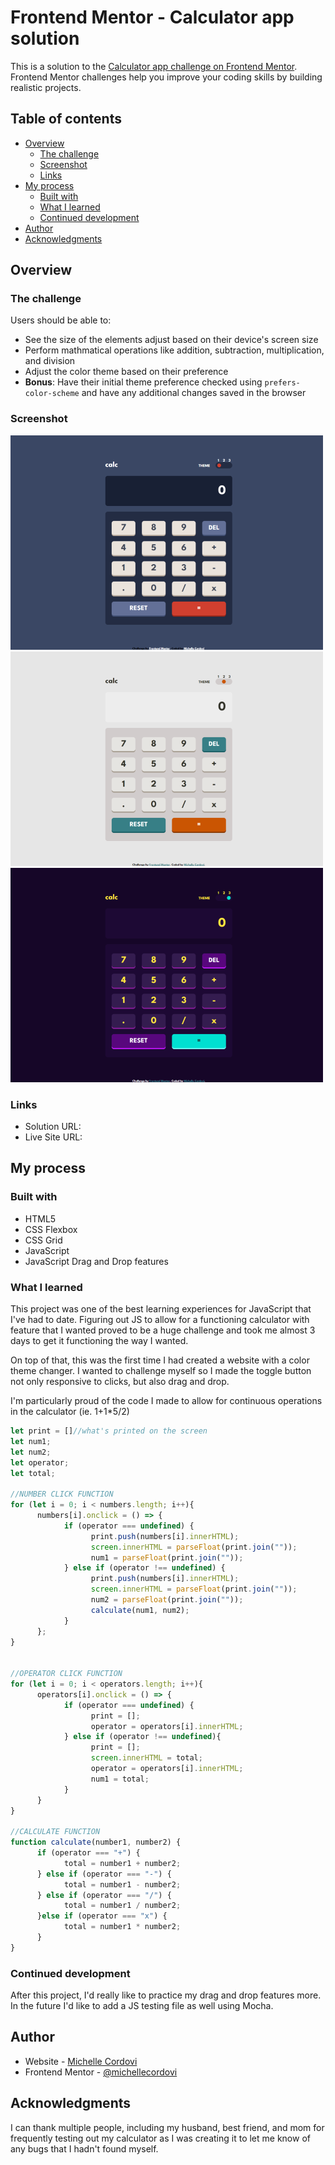 # Frontend Mentor - Calculator app solution

This is a solution to the [Calculator app challenge on Frontend Mentor](https://www.frontendmentor.io/challenges/calculator-app-9lteq5N29). Frontend Mentor challenges help you improve your coding skills by building realistic projects. 

## Table of contents

- [Overview](#overview)
  - [The challenge](#the-challenge)
  - [Screenshot](#screenshot)
  - [Links](#links)
- [My process](#my-process)
  - [Built with](#built-with)
  - [What I learned](#what-i-learned)
  - [Continued development](#continued-development)
- [Author](#author)
- [Acknowledgments](#acknowledgments)

## Overview

### The challenge

Users should be able to:

- See the size of the elements adjust based on their device's screen size
- Perform mathmatical operations like addition, subtraction, multiplication, and division
- Adjust the color theme based on their preference
- **Bonus**: Have their initial theme preference checked using `prefers-color-scheme` and have any additional changes saved in the browser

### Screenshot

![](./design/theme1Final.png)
![](./design/lightModeFinal.png)
![](./design/darkModeFinal.png)


### Links

- Solution URL: [](https://github.com/michellecordovi/CalculatorApp)
- Live Site URL: [](https://michellecordovi.github.io/CalculatorApp/)

## My process

### Built with

- HTML5
- CSS Flexbox
- CSS Grid
- JavaScript
- JavaScript Drag and Drop features


### What I learned

This project was one of the best learning experiences for JavaScript that I've had to date. Figuring out JS to allow for a functioning calculator with feature that I wanted proved to be a huge challenge and took me almost 3 days to get it functioning the way I wanted.

On top of that, this was the first time I had created a website with a color theme changer. I wanted to challenge myself so I made the toggle button not only responsive to clicks, but also drag and drop.

I'm particularly proud of the code I made to allow for continuous operations in the calculator (ie. 1+1*5/2)
```js
let print = []//what's printed on the screen
let num1;
let num2;
let operator;
let total;

//NUMBER CLICK FUNCTION
for (let i = 0; i < numbers.length; i++){
      numbers[i].onclick = () => {
            if (operator === undefined) {
                  print.push(numbers[i].innerHTML);
                  screen.innerHTML = parseFloat(print.join(""));
                  num1 = parseFloat(print.join(""));
            } else if (operator !== undefined) {
                  print.push(numbers[i].innerHTML);
                  screen.innerHTML = parseFloat(print.join(""));
                  num2 = parseFloat(print.join(""));
                  calculate(num1, num2);
            }
      };
}


//OPERATOR CLICK FUNCTION
for (let i = 0; i < operators.length; i++){
      operators[i].onclick = () => {
            if (operator === undefined) {
                  print = [];
                  operator = operators[i].innerHTML;
            } else if (operator !== undefined){
                  print = [];
                  screen.innerHTML = total;   
                  operator = operators[i].innerHTML;
                  num1 = total;
            } 
      }
}

//CALCULATE FUNCTION
function calculate(number1, number2) {
      if (operator === "+") {
            total = number1 + number2;
      } else if (operator === "-") {
            total = number1 - number2;
      } else if (operator === "/") {
            total = number1 / number2;
      }else if (operator === "x") {
            total = number1 * number2;
      }
}
```

### Continued development

After this project, I'd really like to practice my drag and drop features more. In the future I'd like to add a JS testing file as well using Mocha.

## Author

- Website - [Michelle Cordovi](https://www.linkedin.com/in/michelle-cordovi-pt-dpt-35588683/)
- Frontend Mentor - [@michellecordovi](https://www.frontendmentor.io/profile/michellecordovi)


## Acknowledgments

I can thank multiple people, including my husband, best friend, and mom for frequently testing out my calculator as I was creating it to let me know of any bugs that I hadn't found myself.
